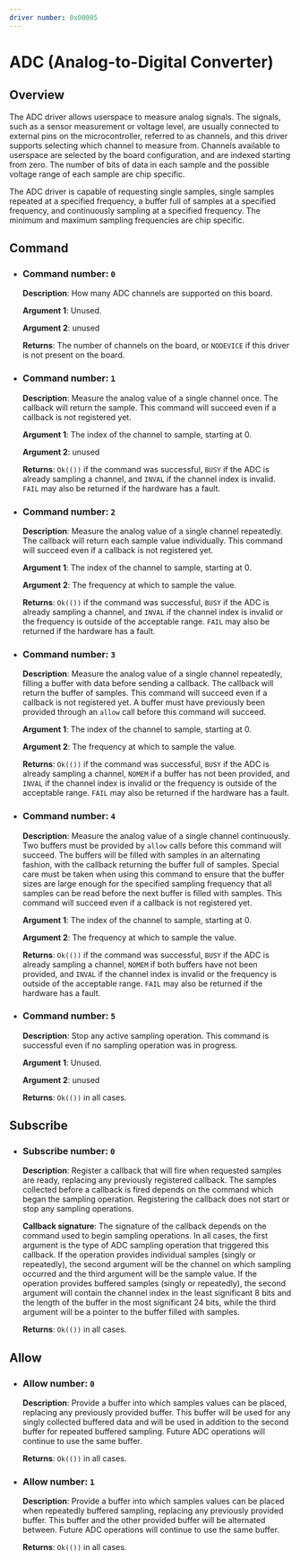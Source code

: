 ```yaml
---
driver number: 0x00005
---
```


# ADC (Analog-to-Digital Converter)

## Overview

The ADC driver allows userspace to measure analog signals. The signals, such as
a sensor measurement or voltage level, are usually connected to external pins
on the microcontroller, referred to as channels, and this driver supports
selecting which channel to measure from. Channels available to userspace are
selected by the board configuration, and are indexed starting from zero.
The number of bits of data in each sample and the possible voltage range of
each sample are chip specific.

The ADC driver is capable of requesting single samples, single samples repeated
at a specified frequency, a buffer full of samples at a specified frequency,
and continuously sampling at a specified frequency. The minimum and maximum
sampling frequencies are chip specific.

## Command

  * ### Command number: `0`

    **Description**: How many ADC channels are supported on this board.

    **Argument 1**: Unused.

    **Argument 2**: unused

    **Returns**: The number of channels on the board, or `NODEVICE` if this
    driver is not present on the board.

  * ### Command number: `1`

    **Description**: Measure the analog value of a single channel once. The
    callback will return the sample. This command will succeed even if a
    callback is not registered yet.

    **Argument 1**: The index of the channel to sample, starting at 0.

    **Argument 2**: unused

    **Returns**: `Ok(())` if the command was successful, `BUSY` if the ADC is
    already sampling a channel, and `INVAL` if the channel index is invalid.
    `FAIL` may also be returned if the hardware has a fault.

  * ### Command number: `2`

    **Description**: Measure the analog value of a single channel repeatedly.
    The callback will return each sample value individually. This command will
    succeed even if a callback is not registered yet.

    **Argument 1**: The index of the channel to sample, starting at 0.

    **Argument 2**: The frequency at which to sample the value.

    **Returns**: `Ok(())` if the command was successful, `BUSY` if the ADC is
    already sampling a channel, and `INVAL` if the channel index is invalid or
    the frequency is outside of the acceptable range. `FAIL` may also be
    returned if the hardware has a fault.

  * ### Command number: `3`

    **Description**: Measure the analog value of a single channel repeatedly,
    filling a buffer with data before sending a callback. The callback will
    return the buffer of samples. This command will succeed even if a callback
    is not registered yet. A buffer must have previously been provided through
    an `allow` call before this command will succeed.

    **Argument 1**: The index of the channel to sample, starting at 0.

    **Argument 2**: The frequency at which to sample the value.

    **Returns**: `Ok(())` if the command was successful, `BUSY` if the ADC is
    already sampling a channel, `NOMEM` if a buffer has not been provided, and
    `INVAL` if the channel index is invalid or the frequency is outside of the
    acceptable range. `FAIL` may also be returned if the hardware has a fault.

  * ### Command number: `4`

    **Description**: Measure the analog value of a single channel continuously.
    Two buffers must be provided by `allow` calls before this command will
    succeed. The buffers will be filled with samples in an alternating fashion,
    with the callback returning the buffer full of samples. Special care must
    be taken when using this command to ensure that the buffer sizes are large
    enough for the specified sampling frequency that all samples can be read
    before the next buffer is filled with samples. This command will succeed
    even if a callback is not registered yet.

    **Argument 1**: The index of the channel to sample, starting at 0.

    **Argument 2**: The frequency at which to sample the value.

    **Returns**: `Ok(())` if the command was successful, `BUSY` if the ADC is
    already sampling a channel, `NOMEM` if both buffers have not been
    provided, and `INVAL` if the channel index is invalid or the frequency is
    outside of the acceptable range. `FAIL` may also be returned if the
    hardware has a fault.

  * ### Command number: `5`

    **Description**: Stop any active sampling operation. This command is
    successful even if no sampling operation was in progress.

    **Argument 1**: Unused.

    **Argument 2**: unused

    **Returns**: `Ok(())` in all cases.

## Subscribe

  * ### Subscribe number: `0`

    **Description**: Register a callback that will fire when requested samples
    are ready, replacing any previously registered callback. The samples
    collected before a callback is fired depends on the command which began the
    sampling operation. Registering the callback does not start or stop any
    sampling operations.

    **Callback signature**: The signature of the callback depends on the
    command used to begin sampling operations. In all cases, the first argument
    is the type of ADC sampling operation that triggered this callback. If the
    operation provides individual samples (singly or repeatedly), the second
    argument will be the channel on which sampling occurred and the third
    argument will be the sample value. If the operation provides buffered
    samples (singly or repeatedly), the second argument will contain the
    channel index in the least significant 8 bits and the length of the buffer
    in the most significant 24 bits, while the third argument will be a pointer
    to the buffer filled with samples.

    **Returns**: `Ok(())` in all cases.

## Allow

  * ### Allow number: `0`

    **Description**: Provide a buffer into which samples values can be placed,
    replacing any previously provided buffer. This buffer will be used for any
    singly collected buffered data and will be used in addition to the second
    buffer for repeated buffered sampling. Future ADC operations will continue
    to use the same buffer.

    **Returns**: `Ok(())` in all cases.

  * ### Allow number: `1`

    **Description**: Provide a buffer into which samples values can be placed
    when repeatedly buffered sampling, replacing any previously provided buffer.
    This buffer and the other provided buffer will be alternated between. Future
    ADC operations will continue to use the same buffer.

    **Returns**: `Ok(())` in all cases.

